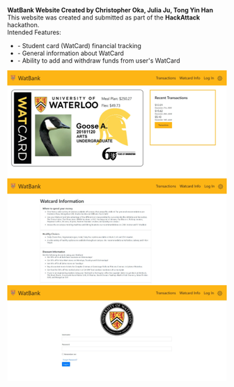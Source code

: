 <b>WatBank Website Created by Christopher Oka, Julia Ju, Tong Yin Han</b>
<br>
This website was created and submitted as part of the <b>HackAttack</b> hackathon.
<br>
Intended Features: 
<br>
<ul>
<li>- Student card (WatCard) financial tracking</li>
<li>- General information about WatCard</li>
<li>- Ability to add and withdraw funds from user's WatCard</li>
</ul>

![WatBank Homepage](/Images/WatBank_homepage.jpg)
![WatBank Info Page](/Images/WatBank%20Info.jpg)
![WatBank Login Page](/Images/WatBank_login.jpg)